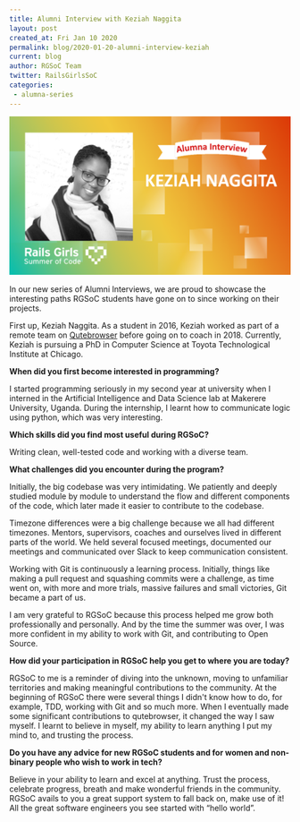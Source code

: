 ```yaml
---
title: Alumni Interview with Keziah Naggita
layout: post
created_at: Fri Jan 10 2020
permalink: blog/2020-01-20-alumni-interview-keziah
current: blog
author: RGSoC Team
twitter: RailsGirlsSoC
categories:
 - alumna-series
---
```


![](/img/blog/2020/Alumni-Interview-Keziah.png)

In our new series of Alumni Interviews, we are proud to showcase the interesting paths RGSoC students have gone on to since working on their projects.

First up, Keziah Naggita. As a student in 2016, Keziah worked as part of a remote team on <a href="http://qutebrowser.org/index.html">Qutebrowser</a> before going on to coach in 2018. Currently, Keziah is pursuing a PhD in Computer Science at Toyota Technological Institute at Chicago.

**When did you first become interested in programming?**

I started programming seriously in my second year at university when I interned in the Artificial Intelligence and Data Science lab at Makerere University, Uganda. During the internship, I learnt how to communicate logic using python, which was very interesting.

**Which skills did you find most useful during RGSoC?**

Writing clean, well-tested code and working with a diverse team.

**What challenges did you encounter during the program?**

Initially, the big codebase was very intimidating. We patiently and deeply studied module by module to understand the flow and different components of the code, which later made it easier to contribute to the codebase.

Timezone differences were a big challenge because we all had different timezones. Mentors, supervisors, coaches and ourselves lived in different parts of the world. We held several focused meetings, documented our meetings and communicated over Slack to keep communication consistent.

Working with Git is continuously a learning process. Initially, things like making a pull request and squashing commits were a challenge, as time went on, with more and more trials, massive failures and small victories, Git became a part of us.

I am very grateful to RGSoC because this process helped me grow both professionally and personally. And by the time the summer was over, I was more confident in my ability to work with Git, and contributing to Open Source.

**How did your participation in RGSoC help you get to where you are today?**

RGSoC to me is a reminder of diving into the unknown, moving to unfamiliar territories and making meaningful contributions to the community. At the beginning of RGSoC there were several things I didn't know how to do, for example, TDD, working with Git and so much more. When I eventually made some significant contributions to qutebrowser, it changed the way I saw myself. I learnt to believe in myself, my ability to learn anything I put my mind to, and trusting the process.

**Do you have any advice for new RGSoC students and for women and non-binary people who wish to work in tech?**

Believe in your ability to learn and excel at anything. Trust the process, celebrate progress, breath and make wonderful friends in the community. RGSoC avails to you a great support system to fall back on, make use of it! All the great software engineers you see started with “hello world”.
